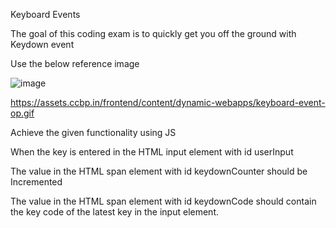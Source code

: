 Keyboard Events

The goal of this coding exam is to quickly get you off the ground with Keydown event

Use the below reference image

![image](https://github.com/bukka5sandhya/Coding-Test-4-Javascript-KeyBoard-Events/assets/133884532/4b9da4cb-239f-4a95-a852-fb9b298806dc)

https://assets.ccbp.in/frontend/content/dynamic-webapps/keyboard-event-op.gif

Achieve the given functionality using JS

When the key is entered in the HTML input element with id userInput

The value in the HTML span element with id keydownCounter should be Incremented

The value in the HTML span element with id keydownCode should contain the key code of the latest key in the input element.
